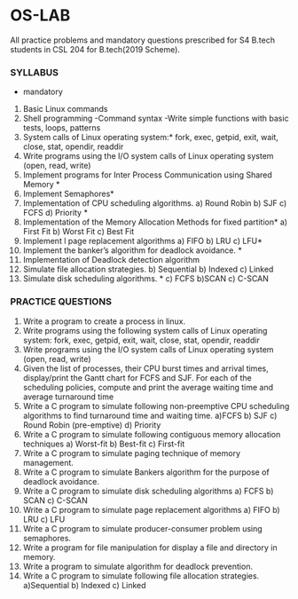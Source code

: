 # OS-LAB

All practice problems and mandatory questions prescribed for S4 B.tech students in CSL 204 for B.tech(2019 Scheme).

### SYLLABUS
* mandatory
1. Basic Linux commands
2. Shell programming
-Command syntax
-Write simple functions with basic tests, loops, patterns
3. System calls of Linux operating system:*
fork, exec, getpid, exit, wait, close, stat, opendir, readdir
4. Write programs using the I/O system calls of Linux operating system (open, read, write)
5. Implement programs for Inter Process Communication using Shared Memory *
6. Implement Semaphores*
7. Implementation of CPU scheduling algorithms. a) Round Robin b) SJF c) FCFS d)
Priority *
8. Implementation of the Memory Allocation Methods for fixed partition*
a) First Fit b) Worst Fit c) Best Fit
9. Implement l page replacement algorithms a) FIFO b) LRU c) LFU*
10. Implement the banker’s algorithm for deadlock avoidance. *
11. Implementation of Deadlock detection algorithm
12. Simulate file allocation strategies.
b) Sequential b) Indexed c) Linked
13. Simulate disk scheduling algorithms. *
c) FCFS b)SCAN c) C-SCAN

### PRACTICE QUESTIONS
1. Write a program to create a process in linux.
2. Write programs using the following system calls of Linux operating system:
fork, exec, getpid, exit, wait, close, stat, opendir, readdir
3. Write programs using the I/O system calls of Linux operating system (open, read, write)
4. Given the list of processes, their CPU burst times and arrival times, display/print the
Gantt chart for FCFS and SJF. For each of the scheduling policies, compute and print the
average waiting time and average turnaround time
5. Write a C program to simulate following non-preemptive CPU scheduling algorithms to
find turnaround time and waiting time.
a)FCFS b) SJF c) Round Robin (pre-emptive) d) Priority
6. Write a C program to simulate following contiguous memory allocation techniques
a) Worst-fit b) Best-fit c) First-fit
7. Write a C program to simulate paging technique of memory management.
8. Write a C program to simulate Bankers algorithm for the purpose of deadlock avoidance.
9. Write a C program to simulate disk scheduling algorithms a) FCFS b) SCAN c) C-SCAN
10. Write a C program to simulate page replacement algorithms a) FIFO b) LRU c) LFU
11. Write a C program to simulate producer-consumer problem using semaphores.
12. Write a program for file manipulation for display a file and directory in memory.
13. Write a program to simulate algorithm for deadlock prevention.
14. Write a C program to simulate following file allocation strategies.
a)Sequential b) Indexed c) Linked

